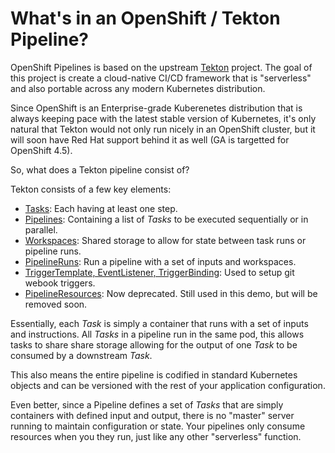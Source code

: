 # What's in an OpenShift / Tekton Pipeline?

OpenShift Pipelines is based on the upstream [Tekton](https://tekton.dev) project.  The goal of this project is create a cloud-native CI/CD framework that is "serverless" and also portable across any modern Kubernetes distribution.

Since OpenShift is an Enterprise-grade Kuberenetes distribution that is always keeping pace with the latest stable version of Kubernetes, it's only natural that Tekton would not only run nicely in an OpenShift cluster, but it will soon have Red Hat support behind it as well (GA is targetted for OpenShift 4.5).

So, what does a Tekton pipeline consist of?

Tekton consists of a few key elements:
* [Tasks](https://github.com/tektoncd/pipeline/blob/master/docs/tasks.md): Each having at least one step.
* [Pipelines](https://github.com/tektoncd/pipeline/blob/master/docs/pipelines.md): Containing a list of *Tasks* to be executed sequentially or in parallel. 
* [Workspaces](https://github.com/tektoncd/pipeline/blob/master/docs/workspaces.md): Shared storage to allow for state between task runs or pipeline runs.
* [PipelineRuns](https://github.com/tektoncd/pipeline/blob/master/docs/pipelineruns.md): Run a pipeline with a set of inputs and workspaces.
* [TriggerTemplate, EventListener, TriggerBinding](https://github.com/openshift/pipelines-tutorial/tree/release-tech-preview-1#triggers): Used to setup git webook triggers.
* [PipelineResources](https://github.com/tektoncd/pipeline/blob/master/docs/resources.md): Now deprecated.  Still used in this demo, but will be removed soon.

Essentially, each *Task* is simply a container that runs with a set of inputs and instructions.  All *Tasks* in a pipeline run in the same pod, this allows tasks to share share storage allowing for the output of one *Task* to be consumed by a downstream *Task*.

This also means the entire pipeline is codified in standard Kubernetes objects and can be versioned with the rest of your application configuration.

Even better, since a Pipeline defines a set of *Tasks* that are simply containers with defined input and output, there is no "master" server running to maintain configuration or state.  Your pipelines only consume resources when you they run, just like any other "serverless" function.



